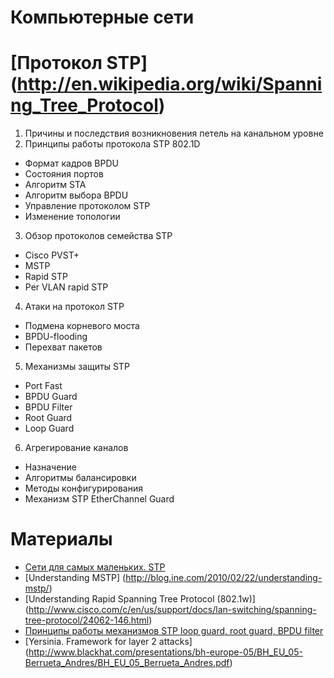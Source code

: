 # Компьютерные сети

# [Протокол STP] (http://en.wikipedia.org/wiki/Spanning_Tree_Protocol)

1. Причины и последствия возникновения петель на канальном уровне
2. Принципы работы протокола STP 802.1D
  * Формат кадров BPDU
  * Состояния портов
  * Алгоритм STA
  * Алгоритм выбора BPDU
  * Управление протоколом STP
  * Изменение топологии
3. Обзор протоколов семейства STP
  * Cisco PVST+
  * MSTP
  * Rapid STP
  * Per VLAN rapid STP
4. Атаки на протокол STP
  * Подмена корневого моста
  * BPDU-flooding
  * Перехват пакетов
5. Механизмы защиты STP
  * Port Fast
  * BPDU Guard 
  * BPDU Filter
  * Root Guard
  * Loop Guard
6. Агрегирование каналов
  * Назначение
  * Алгоритмы балансировки 
  * Методы конфигурирования
  * Механизм STP EtherChannel Guard
  
# Материалы
* [Сети для самых маленьких. STP](http://habrahabr.ru/post/143768/)
* [Understanding MSTP] (http://blog.ine.com/2010/02/22/understanding-mstp/)
* [Understanding Rapid Spanning Tree Protocol (802.1w)] (http://www.cisco.com/c/en/us/support/docs/lan-switching/spanning-tree-protocol/24062-146.html)
* [Принципы работы механизмов STP loop guard, root guard, BPDU filter](http://www.youtube.com/watch?v=R8gU6wJYiO4)
* [Yersinia. Framework for layer 2 attacks] (http://www.blackhat.com/presentations/bh-europe-05/BH_EU_05-Berrueta_Andres/BH_EU_05_Berrueta_Andres.pdf)
